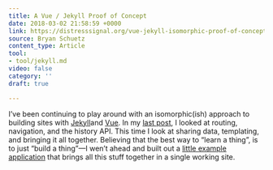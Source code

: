 ```yaml
---
title: A Vue / Jekyll Proof of Concept
date: 2018-03-02 21:58:59 +0000
link: https://distresssignal.org/vue-jekyll-isomorphic-proof-of-concept
source: Bryan Schuetz
content_type: Article
tool:
- tool/jekyll.md
video: false
category: ''
draft: true

---
```

I’ve been continuing to play around with an isomorphic(ish) approach to building sites with [Jekyll](https://jekyllrb.com/)and [Vue](https://vuejs.org/). In my [last post](https://distresssignal.org/vue-routing-with-jekyll), I looked at routing, navigation, and the history API. This time I look at sharing data, templating, and bringing it all together. Believing that the best way to “learn a thing”, is to just “build a thing”—I wen’t ahead and built out a [little example application](https://culture-namer.surge.sh/) that brings all this stuff together in a single working site.